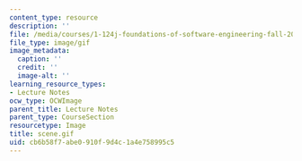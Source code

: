 ```yaml
---
content_type: resource
description: ''
file: /media/courses/1-124j-foundations-of-software-engineering-fall-2000/cb6b58f7abe0910f9d4c1a4e758995c5_scene.gif
file_type: image/gif
image_metadata:
  caption: ''
  credit: ''
  image-alt: ''
learning_resource_types:
- Lecture Notes
ocw_type: OCWImage
parent_title: Lecture Notes
parent_type: CourseSection
resourcetype: Image
title: scene.gif
uid: cb6b58f7-abe0-910f-9d4c-1a4e758995c5
---
```

